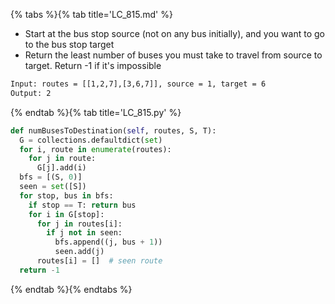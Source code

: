 {% tabs %}{% tab title='LC_815.md' %}

* Start at the bus stop source (not on any bus initially), and you want to go to the bus stop target
* Return the least number of buses you must take to travel from source to target. Return -1 if it's impossible

```txt
Input: routes = [[1,2,7],[3,6,7]], source = 1, target = 6
Output: 2
```

{% endtab %}{% tab title='LC_815.py' %}

```py
def numBusesToDestination(self, routes, S, T):
  G = collections.defaultdict(set)
  for i, route in enumerate(routes):
    for j in route:
      G[j].add(i)
  bfs = [(S, 0)]
  seen = set([S])
  for stop, bus in bfs:
    if stop == T: return bus
    for i in G[stop]:
      for j in routes[i]:
        if j not in seen:
          bfs.append((j, bus + 1))
          seen.add(j)
      routes[i] = []  # seen route
  return -1
```

{% endtab %}{% endtabs %}
